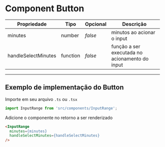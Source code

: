# Component Button

|Propriedade  | Tipo                        | Opcional  | Descrição |
|-------------|------------                 |---------- |---------- |
|minutes  |number                       | _false_     | minutos ao acionar o input         |
|handleSelectMinutes   |function                       | _false_     | função a ser executada no acionamento do input |

---

## Exemplo de implementação do Button

Importe em seu arquivo `.ts` ou `.tsx`
```typescript
import InputRange from 'src/components/InputRange';
```

Adicione o componente no retorno a ser renderizado
```html
<InputRange 
  minutes={minutes} 
  handleSelectMinutes={handleSelectMinutes} 
/>
```